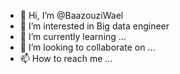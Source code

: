 

- 👋 Hi, I’m @BaazouziWael
- 👀 I’m interested in Big data engineer 
- 🌱 I’m currently learning ...
- 💞️ I’m looking to collaborate on ...
- 📫 How to reach me ...

<!---
connect with me
--->
